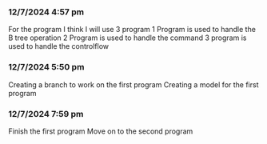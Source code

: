 ### 12/7/2024 4:57 pm
For the program I think I will use 3 program 
1 Program is used to handle the B tree operation 
2 Program is used to handle the command
3 program is used to handle the controlflow

### 12/7/2024 5:50 pm
Creating a branch to work on the first program
Creating a model for the first program

### 12/7/2024 7:59 pm
Finish the first program
Move on to the second program
